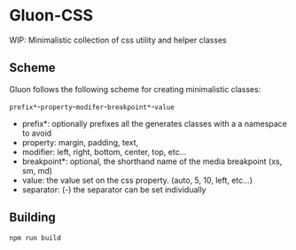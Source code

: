 # Gluon-CSS
WIP: Minimalistic collection of css utility and helper classes

## Scheme
Gluon follows the following scheme for creating minimalistic classes:

`prefix*`-`property`-`modifer`-`breakpoint*`-`value`

- prefix*: optionally prefixes all the generates classes with a a namespace to avoid
- property: margin, padding, text,
- modifier: left, right, bottom, center, top, etc...
- breakpoint*: optional, the shorthand name of the media breakpoint (xs, sm, md)
- value: the value set on the css property. (auto, 5, 10, left, etc...)
- separator: (-) the separator can be set individually

## Building
`npm run build`